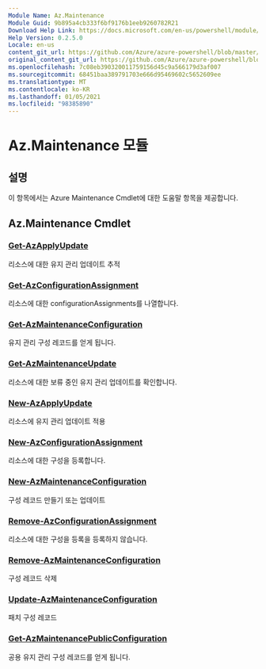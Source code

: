 ```yaml
---
Module Name: Az.Maintenance
Module Guid: 9b895a4cb333f6bf9176b1eeb9260782R21
Download Help Link: https://docs.microsoft.com/en-us/powershell/module/az.maintenance
Help Version: 0.2.5.0
Locale: en-us
content_git_url: https://github.com/Azure/azure-powershell/blob/master/src/Maintenance/Maintenance/help/Az.Maintenance.md
original_content_git_url: https://github.com/Azure/azure-powershell/blob/master/src/Maintenance/Maintenance/help/Az.Maintenance.md
ms.openlocfilehash: 7c08eb390320011759156d45c9a566179d3af007
ms.sourcegitcommit: 68451baa389791703e666d95469602c5652609ee
ms.translationtype: MT
ms.contentlocale: ko-KR
ms.lasthandoff: 01/05/2021
ms.locfileid: "98385890"
---
```

# Az.Maintenance 모듈
## 설명
이 항목에서는 Azure Maintenance Cmdlet에 대한 도움말 항목을 제공합니다.

## Az.Maintenance Cmdlet
### [Get-AzApplyUpdate](Get-AzApplyUpdate.md)
리소스에 대한 유지 관리 업데이트 추적

### [Get-AzConfigurationAssignment](Get-AzConfigurationAssignment.md)
리소스에 대한 configurationAssignments를 나열합니다.

### [Get-AzMaintenanceConfiguration](Get-AzMaintenanceConfiguration.md)
유지 관리 구성 레코드를 얻게 됩니다.

### [Get-AzMaintenanceUpdate](Get-AzMaintenanceUpdate.md)
리소스에 대한 보류 중인 유지 관리 업데이트를 확인합니다.

### [New-AzApplyUpdate](New-AzApplyUpdate.md)
리소스에 유지 관리 업데이트 적용

### [New-AzConfigurationAssignment](New-AzConfigurationAssignment.md)
리소스에 대한 구성을 등록합니다.

### [New-AzMaintenanceConfiguration](New-AzMaintenanceConfiguration.md)
구성 레코드 만들기 또는 업데이트

### [Remove-AzConfigurationAssignment](Remove-AzConfigurationAssignment.md)
리소스에 대한 구성을 등록을 등록하지 않습니다.

### [Remove-AzMaintenanceConfiguration](Remove-AzMaintenanceConfiguration.md)
구성 레코드 삭제

### [Update-AzMaintenanceConfiguration](Update-AzMaintenanceConfiguration.md)
패치 구성 레코드

### [Get-AzMaintenancePublicConfiguration](Get-AzMaintenancePublicConfiguration.md)
공용 유지 관리 구성 레코드를 얻게 됩니다.


